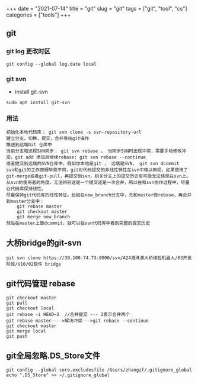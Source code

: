 +++ 
date = "2021-07-14"
title = "git"
slug = "git" 
tags = ["git", "tool", "cs"]
categories = ["tools"]
+++

## git


### git log 更改时区
```
git config --global log.date local
```

### git svn

- install git-svn
```
sudo apt install git-svn
```

### 用法
```
初始化本地代码库： git svn clone -s svn-repository-url
建立分支，切换，提交，合并等纯git操作
推送到远端Git 仓库中
当前分支和远程SVN同步： git svn rebase 。 当同步SVN时出现冲突，需要手动修改冲突，git add 添加后继续rebase: git svn rebase --continue
或者提交到远端的SVN仓库中，假如你本地是git ， 远端是SVN， git svn dcommit
svn和git的工作原理毕竟不同，git对代码提交的非线性特性在svn中难以再现，如果使用了git-merge或者git-pull，再提交到svn，相关分支上的提交历史有可能无法体现在svn上。从svn的使用者的角度，无法辨别这是一个提交还是一次合并，所以在和svn协作过程中，尽量让代码库保持线性。
尽量保持git代码库的线性特征。比如在new_branch分支中，先和master做rebase，再合并到master分支中：
    git rebase master
    git checkout master
    git merge new_branch
然后在master上做dcommit，就可以在svn代码库中看到完整的提交历史
```


## 大桥bridge的git-svn
```
git svn clone https://39.100.74.73:9000/svn/A24港珠澳大桥维检机器人/03开发阶段/V10/02软件 bridge
```

## git代码管理 rebase
```
git checkout master
git pull
git checkout local
git rebase -i HEAD~2  //合并提交 --- 2表示合并两个
git rebase master---->解决冲突--->git rebase --continue
git checkout master
git merge local
git push
```

## git全局忽略.DS_Store文件
```
git config --global core.excludesfile /Users/zhangzf/.gitignore_global
echo ".DS_Store" >> ~/.gitignore_global
```
